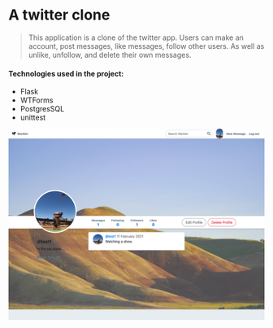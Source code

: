 # A twitter clone 

> This application is a clone of the twitter app. Users can make an account, post messages, like messages, follow other users. As well as unlike, unfollow, and delete their own messages.

#### Technologies used in the project:
- Flask
- WTForms
- PostgresSQL
- unittest

![alt text](static/images/app.png)
